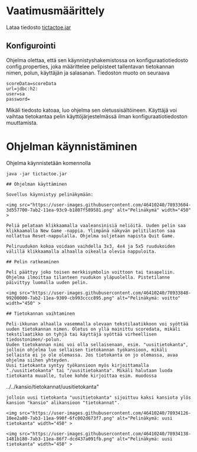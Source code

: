 # Vaatimusmäärittely

Lataa tiedosto [tictactoe.jar](https://github.com/gitjms/ot-harjoitustyo/blob/master/dokumentointi/Kayttoohje.md)

## Konfigurointi

Ohjelma olettaa, että sen käynnistyshakemistossa on konfiguraatiotiedosto config.properties, joka määrittelee pelipisteet tallentavan tietokannan nimen, polun, käyttäjän ja salasanan. Tiedoston muoto on seuraava

```
scoreData=scoreData
url=jdbc:h2:
user=sa
password=
```

Mikäli tiedosto katoaa, luo ohjelma sen oletussisältöineen. Käyttäjä voi vaihtaa tietokantaa pelin käyttöjärjestelmässä ilman konfiguraatiotiedoston muuttamista.

# Ohjelman käynnistäminen

Ohjelma käynnistetään komennolla

```
java -jar tictactoe.jar

## Ohjelman käyttäminen

Sovellus käynnistyy pelinäkymään:

<img src="https://user-images.githubusercontent.com/46410240/78933604-3d557700-7ab2-11ea-93c9-b1807f589581.png" alt="Pelinäkymä" width="450" >

Peliä pelataan klikkaamalla vaaleansinisiä neliöitä. Uuden pelin saa klikkaamalla New Game -nappia. Ylimpänä näkyvän pelitilaston saa nollattua Reset-nappulalla. Ohjelma suljetaan napista Quit Game.

Peliruudukon kokoa voidaan vaihdella 3x3, 4x4 ja 5x5 ruudukoiden välillä klikkaamalla alhaalla oikealla olevia nappuloita.

## Pelin ratkeaminen

Peli päättyy joko toisen merkkisymbolin voittoon tai tasapeliin. Ohjelma ilmoittaa tilanteen ruudukon yläpuolella. Pistetilanne päivittyy luomalla uuden pelin.

<img src="https://user-images.githubusercontent.com/46410240/78933848-99200000-7ab2-11ea-9309-cb993cccc895.png" alt="Pelinäkymä: voitto" width="450" >

## Tietokannan vaihtaminen

Peli-ikkunan alhaalla vasemmalla olevaan tekstilaatikkoon voi syöttää uuden tietokannan nimen. Oletus on yllä mainittu scoredata, mikäli tekstilaatikko on tyhjä tai käyttäjä syöttää virheellisen tiedostonimen/-polun.
Uuden tietokannan nimi voi olla sellaisenaan, esim. "uusitietokanta", jolloin ohjelma luo sellaisen tietokannan työkansioon, mikäli sellaista ei jo ole olemassa. Jos tietokanta on jo olemassa, avaa ohjelma siihen yhteyden.
Uusi tietokanta syntyy työkansioon myös kirjoittamalla "./uusitietokanta" tai "/uusitietokanta". Mikäli halutaan luoda tietokanta muualle, tulee kohde kirjoittaa esim. muodossa

```
../../kansio/tietokannat/uusitietokanta"
```
jolloin uusi tietokanta "uusitietokanta" sijoittuu kaksi kansiota ylös kansion "kansio" alikansioon "tietokannat".

<img src="https://user-images.githubusercontent.com/46410240/78934126-10ee2a80-7ab3-11ea-990f-6fc002d673f7.png" alt="Pelinäkymä: uusi tietokanta" width="450" >

<img src="https://user-images.githubusercontent.com/46410240/78934138-1481b180-7ab3-11ea-86f7-dcd437a091fb.png" alt="Pelinäkymä: uusi tietokanta" width="450" >

